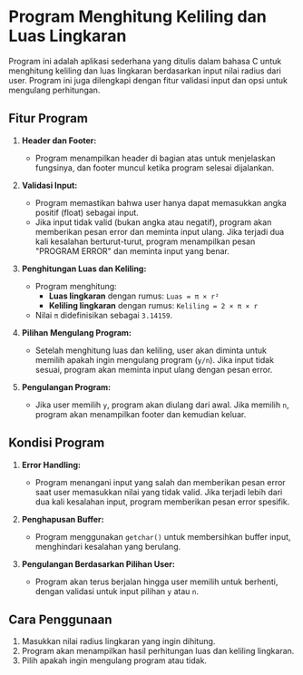 # Program Menghitung Keliling dan Luas Lingkaran

Program ini adalah aplikasi sederhana yang ditulis dalam bahasa C untuk menghitung keliling dan luas lingkaran berdasarkan input nilai radius dari user. Program ini juga dilengkapi dengan fitur validasi input dan opsi untuk mengulang perhitungan.

## Fitur Program

1. **Header dan Footer:**
   - Program menampilkan header di bagian atas untuk menjelaskan fungsinya, dan footer muncul ketika program selesai dijalankan.

2. **Validasi Input:**
   - Program memastikan bahwa user hanya dapat memasukkan angka positif (float) sebagai input.
   - Jika input tidak valid (bukan angka atau negatif), program akan memberikan pesan error dan meminta input ulang. Jika terjadi dua kali kesalahan berturut-turut, program menampilkan pesan "PROGRAM ERROR" dan meminta input yang benar.

3. **Penghitungan Luas dan Keliling:**
   - Program menghitung:
     - **Luas lingkaran** dengan rumus: `Luas = π × r²`
     - **Keliling lingkaran** dengan rumus: `Keliling = 2 × π × r`
   - Nilai `π` didefinisikan sebagai `3.14159`.

4. **Pilihan Mengulang Program:**
   - Setelah menghitung luas dan keliling, user akan diminta untuk memilih apakah ingin mengulang program (`y/n`). Jika input tidak sesuai, program akan meminta input ulang dengan pesan error.

5. **Pengulangan Program:**
   - Jika user memilih `y`, program akan diulang dari awal. Jika memilih `n`, program akan menampilkan footer dan kemudian keluar.

## Kondisi Program

1. **Error Handling:**
   - Program menangani input yang salah dan memberikan pesan error saat user memasukkan nilai yang tidak valid. Jika terjadi lebih dari dua kali kesalahan input, program memberikan pesan error spesifik.

2. **Penghapusan Buffer:**
   - Program menggunakan `getchar()` untuk membersihkan buffer input, menghindari kesalahan yang berulang.

3. **Pengulangan Berdasarkan Pilihan User:**
   - Program akan terus berjalan hingga user memilih untuk berhenti, dengan validasi untuk input pilihan `y` atau `n`.

## Cara Penggunaan

1. Masukkan nilai radius lingkaran yang ingin dihitung.
2. Program akan menampilkan hasil perhitungan luas dan keliling lingkaran.
3. Pilih apakah ingin mengulang program atau tidak.
